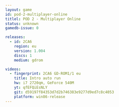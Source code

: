 ```yaml
---
layout: game
id: pod-2-multiplayer-online
titlel: POD 2 - Multiplayer Online
status: unknown
gamedb-issue: 0

releases:
  - id: 2CA6
    region: eu
    version: 1.004
    discs: 1
    medium: gdrom

videos:
  - fingerprint: 2CA6 GD-ROM1/1 eu
    title: Intro auto run
    hw: i7 2720qm, GeForce 540M
    yt: qfEFQiEsNLY
    git: d59197f84353d7d2b746383e9277d9ed7c8c4053
    platform: win86-release
---
```


